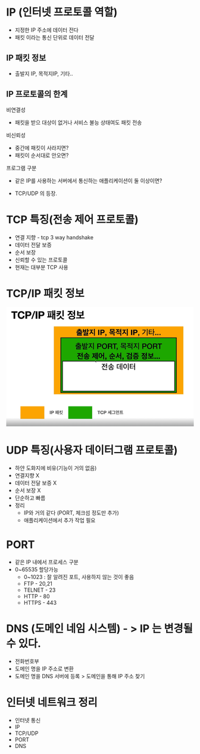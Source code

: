 
# IP (인터넷 프로토콜 역할)
- 지정한 IP 주소에 데이터 전다
- 패킷 이라는 통신 단위로 데이터 전달

## IP 패킷 정보
- 출발지 IP, 목적지IP, 기타..

## IP 프로토콜의 한계
 비연결성
 - 패킷을 받으 대상이 없거나 서비스 불능 상태여도 패킷 전송

  비신뢰성
 - 중간에 패킷이 사라지면?
 - 패킷이 순서대로 안오면?

 프로그램 구분
 - 같은 IP를 사용하는 서버에서 통신하는 애플리케이션이 둘 이상이면?
 
- TCP/UDP 의 등장.
 

# TCP 특징(전송 제어 프로토콜)
- 연결 지향 - tcp 3 way handshake
- 데이터 전달 보증
- 순서 보장
- 신뢰할 수 있는 프로토콜
- 현재는 대부분 TCP 사용

# TCP/IP 패킷 정보
![](img/tcpSeg.png)


# UDP 특징(사용자 데이터그램 프로토콜)

- 하얀 도화지에 비유(기능이 거의 없음)
- 연결지향 X
- 데이터 전달 보증 X
- 순서 보장 X
- 단순하고 빠름
- 정리
  - IP와 거의 같다 (PORT, 체크섬 정도만 추가)
  - 애플리케이션에서 추가 작업 필요
  
# PORT
  - 같은 IP 내에서 프로세스 구분
  - 0~65535 할당가능
    - 0~1023 : 잘 알려진 포트, 사용하지 않는 것이 좋음
    - FTP - 20,21
    - TELNET - 23
    - HTTP - 80
    - HTTPS - 443
    
    
# DNS (도메인 네임 시스템) - > IP 는 변경될 수 있다.
  - 전화번호부
  - 도메인 명을 IP 주소로 변환
  - 도메인 명을 DNS 서버에 등록 > 도메인을 통해 IP 주소 찾기
  
  
# 인터넷 네트워크 정리
  - 인터넷 통신
  - IP 
  - TCP/UDP
  - PORT
  - DNS
  
  
